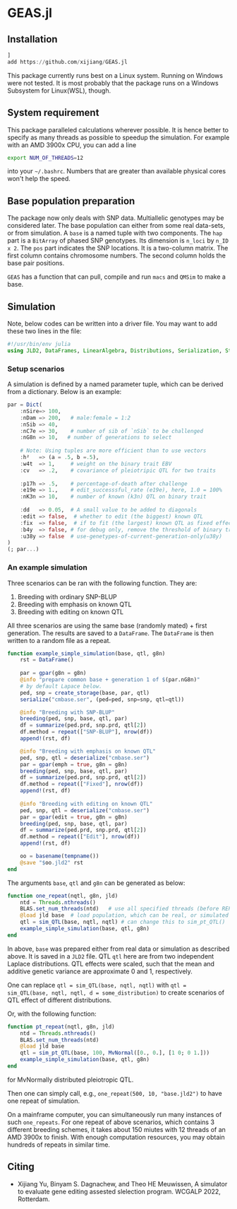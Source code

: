 # GEAS.jl

## Installation
```julia
]
add https://github.com/xijiang/GEAS.jl
```

This package currently runs best on a Linux system.
Running on Windows were not tested.
It is most probably that the package runs on a Windows Subsystem for Linux(WSL), though.

## System requirement
This package paralleled calculations wherever possible.
It is hence better to specify as many threads as possible to speedup the simulation.
For example with an AMD 3900x CPU, you can add a line

```bash
export NUM_OF_THREADS=12
```

into your `~/.bashrc`.
Numbers that are greater than available physical cores won't help the speed.

## Base population preparation
The package now only deals with SNP data.  Multiallelic genotypes may be considered later.
The base population can either from some real data-sets, or from simulation.
A `base` is a named tuple with two components.
The `hap` part is a `BitArray` of phased SNP genotypes.
Its dimension is `n_loci` by `n_ID x 2`.
The `pos` part indicates the SNP locations.
It is a two-column matrix.
The first column contains chromosome numbers.
The second column holds the base pair positions.

`GEAS` has a function that can pull, compile and run `macs` and `QMSim` to make a base.

## Simulation

Note, below codes can be written into a driver file.
You may want to add these two lines in the file:
```julia
#!/usr/bin/env julia
using JLD2, DataFrames, LinearAlgebra, Distributions, Serialization, StatsPlots
```

### Setup scenarios
A simulation is defined by a named parameter tuple, which can be derived from a dictionary.
Below is an example:
```julia
par = Dict(
    :nSire=> 100,
    :nDam => 200,   # male:female = 1:2
    :nSib => 40,
    :nC7e => 30,    # number of sib of `nSib` to be challenged
    :nG8n => 10,   # number of generations to select
    
    # Note: Using tuples are more efficient than to use vectors
    :h²   => (a = .5, b =.5),
    :w4t  => 1,     # weight on the binary trait EBV
    :cv   => .2,    # covariance of pleiotripic QTL for two traits
    
    :p17h => .5,    # percentage-of-death after challenge
    :e19e => 1.,    # edit_successsful_rate (e19e), here, 1.0 = 100%
    :nK3n => 10,    # number of known (k3n) QTL on binary trait
    
    :dd   => 0.05,  # A small value to be added to diagonals
    :edit => false,  # whether to edit (the biggest) known QTL
    :fix  => false,  # if to fit (the largest) known QTL as fixed effects
    :b4y  => false, # for debug only, remove the threshold of binary trait
    :u38y => false  # use-genetypes-of-current-generation-only(u38y)
)
(; par...)
```

### An example simulation
Three scenarios can be ran with the following function. 
They are:
1. Breeding with ordinary SNP-BLUP
2. Breeding with emphasis on known QTL
3. Breeding with editing on known QTL

All three scenarios are using the same base (randomly mated) + first generation.
The results are saved to a `DataFrame`.
The `DataFrame` is then written to a random file as a repeat.

```julia
function example_simple_simulation(base, qtl, g8n)
    rst = DataFrame()
    
    par = gpar(g8n = g8n)
    @info "prepare common base + generation 1 of $(par.nG8n)"
    # by default Lapace below.
    ped, snp = create_storage(base, par, qtl)
    serialize("cmbase.ser", (ped=ped, snp=snp, qtl=qtl))

    @info "Breeding with SNP-BLUP"
    breeding(ped, snp, base, qtl, par)
    df = summarize(ped.prd, snp.prd, qtl[2])
    df.method = repeat(["SNP-BLUP"], nrow(df))
    append!(rst, df)

    @info "Breeding with emphasis on known QTL"
    ped, snp, qtl = deserialize("cmbase.ser")
    par = gpar(emph = true, g8n = g8n)
    breeding(ped, snp, base, qtl, par)
    df = summarize(ped.prd, snp.prd, qtl[2])
    df.method = repeat(["Fixed"], nrow(df))
    append!(rst, df)
    
    @info "Breeding with editing on known QTL"
    ped, snp, qtl = deserialize("cmbase.ser")
    par = gpar(edit = true, g8n = g8n)
    breeding(ped, snp, base, qtl, par)
    df = summarize(ped.prd, snp.prd, qtl[2])
    df.method = repeat(["Edit"], nrow(df))
    append!(rst, df)

    oo = basename(tempname())
    @save "$oo.jld2" rst
end
```

The arguments `base`, `qtl` and `g8n` can be generated as below:
```julia
function one_repeat(nqtl, g8n, jld)
    ntd = Threads.nthreads()
    BLAS.set_num_threads(ntd)   # use all specified threads (before REPL)
    @load jld base  # load population, which can be real, or simulated
    qtl = sim_QTL(base, nqtl, nqtl) # can change this to sim_pt_QTL()
    example_simple_simulation(base, qtl, g8n)
end
```
In above, `base` was prepared either from real data or simulation as described above.
It is saved in a `JLD2` file.
QTL `qtl` here are from two independent Laplace distributions.
QTL effects were scaled, such that the mean and additive genetic variance are approximate 0 and 1,
respectively.

One can replace `qtl = sim_QTL(base, nqtl, nqtl)` with
`qtl = sim_QTL(base, nqtl, nqtl, d = some_distribution)` to create scenarios of 
QTL effect of different distributions.

Or, with the following function:
```julia
function pt_repeat(nqtl, g8n, jld)
    ntd = Threads.nthreads()
    BLAS.set_num_threads(ntd)
    @load jld base
    qtl = sim_pt_QTL(base, 100, MvNormal([0., 0.], [1 0; 0 1.]))
    example_simple_simulation(base, qtl, g8n)
end
```
for MvNormally distributed pleiotropic QTL.

Then one can simply call, e.g.,  `one_repeat(500, 10, "base.jld2")` to have one repeat of simulation.

On a mainframe computer, you can simultaneously run many instances of such `one_repeats`. 
For one repeat of above scenarios, which contains 3 different breeding schemes,
it takes about 150 miutes with 12 threads of an AMD 3900x to finish.
With enough computation resources, you may obtain hundreds of repeats in similar time.

## Citing
- Xijiang Yu, Binyam S. Dagnachew, and Theo HE Meuwissen, A simulator to evaluate gene editing assested slelection program. WCGALP 2022, Rotterdam.
